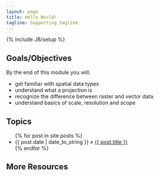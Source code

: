 ```yaml
---
layout: page
title: Hello World!
tagline: Supporting tagline
---
```

{% include JB/setup %}

## Goals/Objectives

By the end of this module you will:
  - get familiar with spatial data types
  - understand what a projection is
  - recognize the difference between raster and vector data
  - understand basics of scale, resolution and scope

## Topics

<ul class="posts">
  {% for post in site.posts %}
    <li><span>{{ post.date | date_to_string }}</span> &raquo; <a href="{{ BASE_PATH }}{{ post.url }}">{{ post.title }}</a></li>
  {% endfor %}
</ul>

## More Resources

